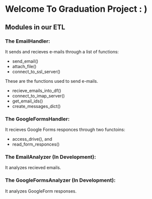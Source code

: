 # Welcome To Graduation Project : )

## Modules in our ETL

### The EmailHandler:  
It sends and recieves e-mails through a list of functions:

- send_email()
- attach_file()
- connect_to_ssl_server()

These are the functions used to send e-mails.

- recieve_emails_into_df()
- connect_to_imap_server()
- get_email_ids()
- create_messages_dict()

### The GoogleFormsHandler:  
It recieves Google Forms responces through two functoins:

- access_drive(), and
- read_form_responces()

### The EmailAnalyzer (In Development):  
It analyzes recieved emails.

### The GoogleFormsAnalyzer (In Development):  
It analyzes GoogleForm responses.
